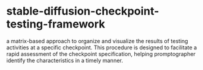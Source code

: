 # stable-diffusion-checkpoint-testing-framework
a matrix-based approach to organize and visualize the results of testing activities at a specific checkpoint. This procedure is designed to facilitate a rapid assessment of the checkpoint specification, helping promptographer identify the characteristics in a timely manner.
